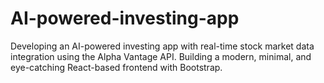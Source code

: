 # AI-powered-investing-app
Developing an AI-powered investing app with real-time stock market data integration using the Alpha Vantage API. Building a modern, minimal, and eye-catching React-based frontend with Bootstrap.
